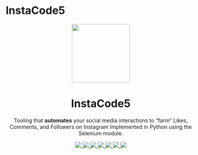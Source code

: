 # InstaCode5

<p align="center">
  <img src="https://i.imgur.com/sJzfZsL.jpg" width="154">
  <h1 align="center">InstaCode5</h1>
  <p align="center">Tooling that <b>automates</b> your social media interactions to “farm” Likes, Comments, and Followers on Instagram
Implemented in Python using the Selenium module.<p>
  <p align="center">
    <a href="https://github.com/timgrossmann/InstaPy/blob/master/LICENSE">
      <img src="https://img.shields.io/badge/license-GPLv3-blue.svg" />
    </a>
    <a href="https://github.com/SeleniumHQ/selenium">
      <img src="https://img.shields.io/badge/built%20with-Selenium-yellow.svg" />
    </a>
    <a href="https://www.python.org/">
    	<img src="https://img.shields.io/badge/built%20with-Python3-red.svg" />
    </a>
    <a href="https://travis-ci.org/timgrossmann/InstaPy">
	<img src="https://travis-ci.org/timgrossmann/InstaPy.svg?branch=master">
    </a>
    <a href="https://www.github.com/timgrossmann/InstaPy#backer">
	<img src="https://opencollective.com/instapy/backers/badge.svg">
    </a>
    <a href="https://www.github.com/timgrossmann/InstaPy#sponsors">
	<img src="https://opencollective.com/instapy/sponsors/badge.svg">
    </a>  
    <a href="https://discord.gg/FDETsht">
	<img src="https://img.shields.io/discord/510385886869979136.svg">
    </a>
  </p>
</p>

